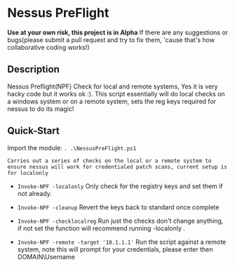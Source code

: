 # Nessus PreFlight 

**Use at your own risk, this project is in Alpha**
If there are any suggestions or bugs(please submit a pull request and try to fix them, 'cause that's how collaborative coding works!)

## Description
Nessus Preflight(NPF) Check for local and remote systems, Yes it is very hacky code but it works ok :). This script essentially will do local checks on a windows system or on a remote system, sets the reg keys required for nessus to do its magic!

## Quick-Start
Import the module:
`. .\NessusPreFlight.ps1`

	Carries out a series of checks on the local or a remote system to ensure nessus will work for credentialed patch scans, current setup is for localonly

- `Invoke-NPF -localonly`
	Only check for the registry keys and set them if not already.

- `Invoke-NPF -cleanup`
    Revert the keys back to standard once complete

- `Invoke-NPF -checklocalreg`
    Run just the checks don't change anything, if not set the function will recommend running -localonly
.
- `Invoke-NPF -remote -target '10.1.1.1'`
    Run the script against a remote system, note this will prompt for your credentials, please enter then DOMAIN\Username
    
